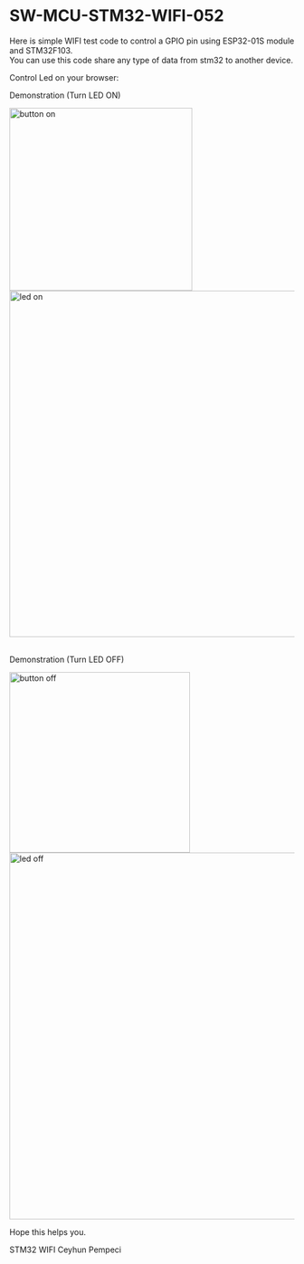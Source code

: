# SW-MCU-STM32-WIFI-052

Here is simple WIFI test code to control a GPIO pin  using ESP32-01S module and STM32F103.<br>
You can use this code share any type of data from stm32 to another device.

Control Led on your browser:

Demonstration (Turn LED ON)

<img width="323" alt="button on" src="https://github.com/user-attachments/assets/fd286730-55a1-4c3e-9a8d-a2aaea747474" />

<br>

<img width="612" alt="led on" src="https://github.com/user-attachments/assets/fc58be6d-254d-4d31-b49f-6e9182c9743f" />

<br>
<br>

Demonstration (Turn LED OFF)

<img width="319" alt="button off" src="https://github.com/user-attachments/assets/e2c433ca-8fb8-489b-9eb8-f3764b85cc4d" />

<br>

<img width="648" alt="led off" src="https://github.com/user-attachments/assets/f358a8d8-f230-485a-bf97-06674df2a101" />

<br>

Hope this helps you.

STM32 WIFI
Ceyhun Pempeci
